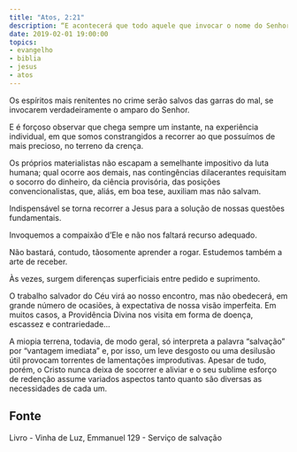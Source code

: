 ```yaml
---
title: "Atos, 2:21"
description: “E acontecerá que todo aquele que invocar o nome do Senhor será salvo.” 
date: 2019-02-01 19:00:00
topics: 
- evangelho
- biblia
- jesus
- atos
---
```


Os espíritos mais renitentes no crime serão salvos das garras do mal, se
invocarem verdadeiramente o amparo do Senhor.

E é forçoso observar que chega sempre um instante, na experiência
individual, em que somos constrangidos a recorrer ao que possuímos de mais
precioso, no terreno da crença.

Os próprios materialistas não escapam a semelhante impositivo da luta
humana; qual ocorre aos demais, nas contingências dilacerantes requisitam o socorro
do dinheiro, da ciência provisória, das posições convencionalistas, que, aliás, em boa
tese, auxiliam mas não salvam.

Indispensável se torna recorrer a Jesus para a solução de nossas questões
fundamentais.

Invoquemos a compaixão d’Ele e não nos faltará recurso adequado.

Não bastará, contudo, tão­somente aprender a rogar. Estudemos também a
arte de receber.

Às vezes, surgem diferenças superficiais entre pedido e suprimento.

O trabalho salvador do Céu virá ao nosso encontro, mas não obedecerá, em
grande número de ocasiões, à expectativa de nossa visão imperfeita. Em muitos
casos, a Providência Divina nos visita em forma de doença, escassez e
contrariedade...

A miopia terrena, todavia, de modo geral, só interpreta a palavra “salvação”
por “vantagem imediata” e, por isso, um leve desgosto ou uma desilusão útil
provocam torrentes de lamentações improdutivas. Apesar de tudo, porém, o Cristo
nunca deixa de socorrer e aliviar e o seu sublime esforço de redenção assume
variados aspectos tanto quanto são diversas as necessidades de cada um.


## Fonte
Livro - Vinha de Luz, Emmanuel
129 - Serviço de salvação
